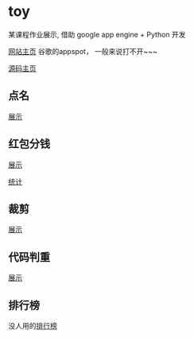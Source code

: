 # toy

某课程作业展示, 借助 google app engine + Python 开发

[网站主页](http://sndnyangd.appspot.com/) 谷歌的appspot， 一般来说打不开~~~

[源码主页](https://github.com/sndnyang/toy)

## 点名

[展示](http://sndnyangd.appspot.com/who-is-absent.html)

## 红包分钱

[展示](http://sndnyangd.appspot.com/hongbao.html)

[统计](http://sndnyangd.appspot.com/hb_stat.html)

## 裁剪

[展示](http://sndnyangd.appspot.com/clip-fabric.html)

## 代码判重

[展示](http://sndnyangd.appspot.com/coderepeat.html)

## 排行榜

没人用的[排行榜](http://sndnyangd.appspot.com/leaderboard.html)



